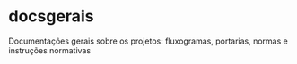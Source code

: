 # docsgerais
Documentações gerais sobre os projetos: fluxogramas, portarias, normas e instruções normativas
